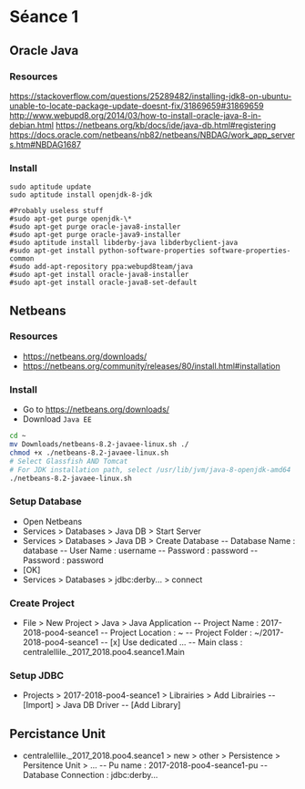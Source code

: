 # Séance 1

## Oracle Java

### Resources
https://stackoverflow.com/questions/25289482/installing-jdk8-on-ubuntu-unable-to-locate-package-update-doesnt-fix/31869659#31869659
http://www.webupd8.org/2014/03/how-to-install-oracle-java-8-in-debian.html
https://netbeans.org/kb/docs/ide/java-db.html#registering
https://docs.oracle.com/netbeans/nb82/netbeans/NBDAG/work_app_servers.htm#NBDAG1687

### Install
```
sudo aptitude update
sudo aptitude install openjdk-8-jdk
```
```
#Probably useless stuff
#sudo apt-get purge openjdk-\*
#sudo apt-get purge oracle-java8-installer
#sudo apt-get purge oracle-java9-installer
#sudo aptitude install libderby-java libderbyclient-java
#sudo apt-get install python-software-properties software-properties-common
#sudo add-apt-repository ppa:webupd8team/java
#sudo apt-get install oracle-java8-installer
#sudo apt-get install oracle-java8-set-default
```

## Netbeans

### Resources
- https://netbeans.org/downloads/
- https://netbeans.org/community/releases/80/install.html#installation

### Install
- Go to https://netbeans.org/downloads/
- Download `Java EE`
```sh
cd ~
mv Downloads/netbeans-8.2-javaee-linux.sh ./
chmod +x ./netbeans-8.2-javaee-linux.sh
# Select Glassfish AND Tomcat
# For JDK installation path, select /usr/lib/jvm/java-8-openjdk-amd64
./netbeans-8.2-javaee-linux.sh
```

### Setup Database
- Open Netbeans
- Services > Databases > Java DB > Start Server
- Services > Databases > Java DB > Create Database
-- Database Name : database
-- User Name : username
-- Password : password
-- Password : password
- [OK]
- Services > Databases > jdbc:derby... > connect

### Create Project
- File > New Project > Java > Java Application
-- Project Name : 2017-2018-poo4-seance1
-- Project Location : ~
-- Project Folder : ~/2017-2018-poo4-seance1
-- [x] Use dedicated ...
-- Main class : centralellile._2017_2018.poo4.seance1.Main

### Setup JDBC
- Projects > 2017-2018-poo4-seance1 > Librairies > Add Librairies
-- [Import] > Java DB Driver
-- [Add Library]

## Percistance Unit
- centralellile._2017_2018.poo4.seance1 > new > other > Persistence > Persitence Unit > ...
-- Pu name : 2017-2018-poo4-seance1-pu
-- Database Connection : jdbc:derby...



